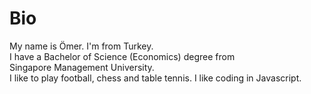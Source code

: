 # Bio

My name is Ömer. I'm from Turkey.  
I have a Bachelor of Science (Economics) degree from  
Singapore Management University.  
I like to play football, chess and table tennis. 
I like coding in Javascript.
